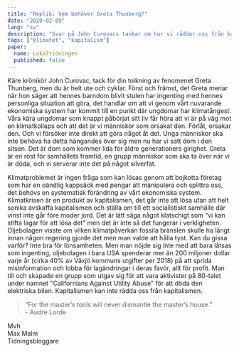 ```yaml
---
title: "Replik: Vem behöver Greta Thunberg?"
date: "2020-02-09"
lang: "sv"
description: "Svar på John Curovacs tankar om hur vi räddar oss från kapitalismen genom kapitalismen"
tags: ["klimatet", "kapitalism"]
paper:
  name: Lokaltidningen
  published: false
---
```


Käre krönikör John Curovac, tack för din tolkning av fenomenet Greta Thunberg, men du är helt ute och cyklar. Först och främst, det Greta menar när hon säger att hennes barndom blivit stulen har ingenting med hennes personliga situation att göra, det handlar om att vi genom vårt nuvarande ekonomiska system har kommit till en punkt där ungdomar har klimatångest. Våra kära ungdomar som knappt påbörjat sitt liv får höra att vi är på väg mot en klimatkollaps och att det är vi människor som orsakat den. Förlåt, orsakar den. Och vi försöker inte direkt att göra något åt det. Unga människor ska inte behöva ha detta hängandes över sig men nu har vi satt dom i den sitsen. Det är dom som kommer lida för äldre generationers girighet. Greta är en röst för samhällets framtid, en grupp människor som ska ta över när vi är döda, och vi serverar inte det på något silverfat.

Klimatproblemet är ingen fråga som kan lösas genom att bojkotta företag som har en oändlig kappsäck med pengar att manipulera och splittra oss, det behövs en systematisk förändring av vårt ekonomiska system. Klimatkrisen är en produkt av kapitalismen, det går inte att lösa utan att helt sonika avskaffa kapitalismen och ställa om till ett socialistiskt samhälle där vinst inte går före moder jord. Det är lätt säga något klatschigt som “vi kan stifta lagar för att lösa det” men det är inte så det fungerar i verkligheten. Oljebolagen visste om vilken klimatpåverkan fossila bränslen skulle ha långt innan någon regering gjorde det men man valde att hålla tyst. Kan du gissa varför? Inte bra för lönsamheten. Men man nöjde sig inte med att bara låtsas som ingenting, oljebolagen i bara USA spenderar mer än 200 miljoner dollar varje år (cirka 40% av Växjö kommuns utgifter per 2018) på att sprida misinformation och lobba för lagändringar i deras favör, allt för profit. Man till och skapade en grupp som utgav sig för att vara aktivister på 80-talet under namnet "Californians Against Utility Abuse" för att döda den elektriska bilen. Kapitalismen kan inte rädda oss från kapitalismen.

> “For the master’s tools will never dismantle the master’s house.”  
> \- Audre Lorde

Mvh  
Max Malm  
Tidningsbloggare
